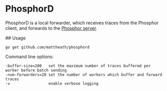 # PhosphorD

PhosphorD is a local forwarder, which receives traces from the Phosphor client, and forwards to the [Phosphor server](https://github.com/mattheath/phosphor).

## Usage

`go get github.com/mattheath/phosphord`

Command line options:

```
-buffer-size=200   set the maximum number of traces buffered per worker before batch sending
-num-forwarders=20 set the number of workers which buffer and forward traces
-v                 enable verbose logging
```
